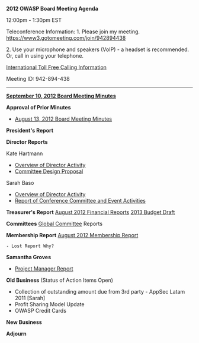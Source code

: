 **2012 OWASP Board Meeting Agenda**

12:00pm - 1:30pm EST

Teleconference Information: 1. Please join my meeting.
<https://www3.gotomeeting.com/join/942894438>

2\. Use your microphone and speakers (VoIP) - a headset is recommended.
Or, call in using your telephone.

[International Toll Free Calling
Information](International_Toll_Free_Calling_Information "wikilink")

Meeting ID: 942-894-438

-----

**[September 10, 2012 Board Meeting
Minutes](https://docs.google.com/document/d/1-be8JOcadhZmekAplPNzJ8V9cK09g9xEXAf6Hwd4CVY/edit)**

**Approval of Prior Minutes**

  - [August 13, 2012 Board Meeting
    Minutes](https://docs.google.com/a/owasp.org/document/d/1dtPk9TjRscYiRV1g25pOfMv1sSVl2aH33yq2jRJlQQY/edit)

**President's Report**

**Director Reports**

Kate Hartmann

  - [Overview of Director
    Activity](https://docs.google.com/a/owasp.org/document/d/1oWHG9EDMkyBJWjtTnOki9aw_wN6eW03Ne8vtDBKuG1o/edit)
  - [Committee Design
    Proposal](https://docs.google.com/a/owasp.org/document/d/1HKywO6WBU2ujhYXtA9Si1jlmM4ckrdv5lm5eJbF6woA/edit)

Sarah Baso

  - [Overview of Director
    Activity](https://docs.google.com/a/owasp.org/document/d/1-k_ocmfbXUIykKeJXrW6zr6PMtGWC9xkQOx2duu1Gf8/edit)
  - [Report of Conference Committee and Event
    Activities](September_10,_2012_SB_Report "wikilink")

**Treasurer's Report** [August 2012 Financial
Reports](https://docs.google.com/a/owasp.org/spreadsheet/ccc?key=0Atu4kyR3ljftdGh5WkJTQUJJckJKVVVLX2p6aUdILWc#gid=0)
[2013 Budget
Draft](https://docs.google.com/a/owasp.org/spreadsheet/ccc?key=0AhI4iTO_QojvdDRRYU5DMjJRVkUybHBMOTBqQW1hbUE)

**Committees** [Global
Committee](https://www.owasp.org/index.php/Global_Committee_Pages)
Reports

**Membership Report** [August 2012 Membership
Report](https://www.owasp.org/index.php/August_2012_Membership_Report)

`- Lost Report Why?`

**Samantha Groves**

  - [Project Manager
    Report](https://www.owasp.org/index.php/OWASP_Project_Manager_Activity_Reports/September_10_2012)

**Old Business** (Status of Action Items Open)

  - Collection of outstanding amount due from 3rd party - AppSec Latam
    2011 \[Sarah\]
  - Profit Sharing Model Update
  - OWASP Credit Cards

**New Business**

**Adjourn**